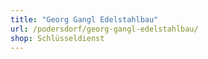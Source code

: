 ```yaml
---
title: "Georg Gangl Edelstahlbau"
url: /podersdorf/georg-gangl-edelstahlbau/
shop: Schlüsseldienst
---
```

